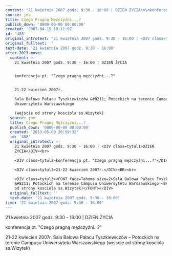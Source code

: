 ```yaml
---
content: "21 kwietnia 2007 godz. 9:30 - 16:00 | DZIEŃ ŻYCIA\n\nkonferencja pt. \"Czego pragną mężczyźni...?\"\n\n21-22 kwiecień 2007r.\nSala Balowa Pałacu Tyszkiewiczów &#8211; Potockich na terenie Campusu Uniwersytetu Warszawskiego \n(wejscie od strony kosciola ss.Wizytek)\n\n<!--CONTENT FROM OLD SERVER (jos before 2013): 21 kwietnia 2007 godz. 9:30 - 16:00 | DZIEŃ ŻYCIA\n\r\nkonferencja pt. \"Czego pragną mężczyźni...?\"\n\r\n21-22 kwiecień 2007r.\n\n\r\nSala Balowa Pałacu Tyszkiewiczów &#8211; Potockich na terenie Campusu Uniwersytetu Warszawskiego \n(wejscie od strony kosciola ss.Wizytek)\n-->"
source: jos
title: Czego Pragną Mężczyźni...?
publish_down: '0000-00-00 00:00:00'
created: '2007-04-15 18:11:07'
id: '488'
original_introtext: "21 kwietnia 2007 godz. 9:30 - 16:00 | <DIV class=tytul1>DZIEŃ ŻYCIA</DIV><br>\r\n<DIV class=tytul2>konferencja pt. \"Czego pragną mężczyźni...?\"</DIV><br>\r\n<DIV class=tytul3>21-22 kwiecień 2007r.</DIV><BR><br>\r\n<DIV class=tytul3><FONT face=Tahoma size=2>Sala Balowa Pałacu Tyszkiewiczów &#8211; Potockich na terenie Campusu Uniwersytetu Warszawskiego <BR>(wejscie od strony kosciola ss.Wizytek)</FONT></DIV>"
original_fulltext: ''
text-date: '21 kwietnia 2007 godz. 9:30 - 16:00'
after-2013-move:
  content: >-
    21 kwietnia 2007 godz. 9:30 - 16:00 | DZIEŃ ŻYCIA


    konferencja pt. "Czego pragną mężczyźni...?"


    21-22 kwiecień 2007r.

    Sala Balowa Pałacu Tyszkiewiczów &#8211; Potockich na terenie Campusu
    Uniwersytetu Warszawskiego 

    (wejscie od strony kosciola ss.Wizytek)
  source: jom
  title: Czego Pragną Mężczyźni...?
  publish_down: '0000-00-00 00:00:00'
  created: '2013-05-08 20:59:32'
  id: '488'
  original_introtext: >-
    21 kwietnia 2007 godz. 9:30 - 16:00 | <DIV class=tytul1>DZIEŃ
    ŻYCIA</DIV><br>

    <DIV class=tytul2>konferencja pt. "Czego pragną mężczyźni...?"</DIV><br>

    <DIV class=tytul3>21-22 kwiecień 2007r.</DIV><BR><br>

    <DIV class=tytul3><FONT face=Tahoma size=2>Sala Balowa Pałacu Tyszkiewiczów
    &#8211; Potockich na terenie Campusu Uniwersytetu Warszawskiego <BR>(wejscie
    od strony kosciola ss.Wizytek)</FONT></DIV>
  original_fulltext: ''
  text-date: '21 kwietnia 2007 godz. 9:30 - 16:00'
time: '21 kwietnia 2007 godz. 9:30 - 16:00'
---
```

21 kwietnia 2007 godz. 9:30 - 16:00 | DZIEŃ ŻYCIA

konferencja pt. "Czego pragną mężczyźni...?"

21-22 kwiecień 2007r.
Sala Balowa Pałacu Tyszkiewiczów &#8211; Potockich na terenie Campusu Uniwersytetu Warszawskiego 
(wejscie od strony kosciola ss.Wizytek)

<!--CONTENT FROM OLD SERVER (jos before 2013): 21 kwietnia 2007 godz. 9:30 - 16:00 | DZIEŃ ŻYCIA

konferencja pt. "Czego pragną mężczyźni...?"

21-22 kwiecień 2007r.


Sala Balowa Pałacu Tyszkiewiczów &#8211; Potockich na terenie Campusu Uniwersytetu Warszawskiego 
(wejscie od strony kosciola ss.Wizytek)
-->

<!--{{json:{"created_date":"2007-04-15 18:11:07","publish_down":"0000-00-00 00:00:00","id":"488"}}}-->